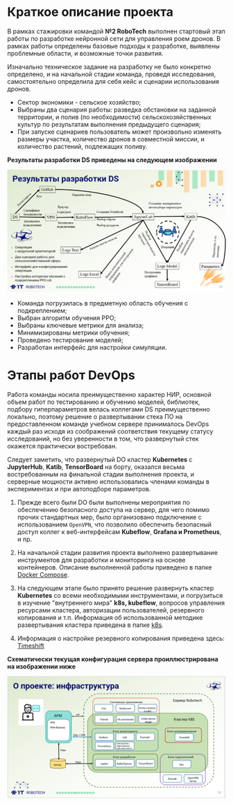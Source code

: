 # Краткое описание проекта

В рамках стажировки командой **№2 RoboTech** выполнен стартовый этап работы по разработке нейронной сети для управления роем дронов. В рамках работы определены базовые подходы к разработке, выявлены проблемные области, и возможные точки развития.

Изначально техническое задание на разработку не было конкретно определено, и на начальной стадии команда, проведя исследования, самостоятельно определила для себя кейс и сценарии использования дронов.

- Сектор экономики - сельское хозяйство;
- Выбраны два сценария работы: разведка обстановки на заданной территории, и полив (по необходимости) сельскохозяйственных культур по результатам выполнения предыдущего сценария;
- При запуске сценариев пользователь может произвольно изменять размеры участка, количество дронов в совместной миссии, и количество растений, подлежащих поливу.

**Результаты разработки DS приведены на следующем изображении**

![](https://github.com/Team2RoboTech1TOrg/RoboTech-DO/blob/main/images/DS_results.png)

- Команда погрузилась в предметную область обучения с подкреплением;
- Выбран алгоритм обучения PPO;
- Выбраны ключевые метрики для анализа;
- Минимизированы метрики обучения;
- Проведено тестирование моделей;
- Разработан интерфейс для настройки симуляции.

# Этапы работ DevOps

Работа команды носила преимущественно характер НИР, основной объем работ по тестированию и обучению моделей, библиотек, подбору гиперпараметров велась коллегами DS преимущественно локально, поэтому решение о развертывании стека ПО на предоставленном команде учебном сервере принималось DevOps каждый раз исходя из соображений соответствия текущему статусу исследований, но без уверенности в том, что развернутый стек окажется практически востребован.

Следует заметить, что развернутый DO кластер **Kubernetes** с **JupyterHub**, **Katib**, **TensorBoard** на борту, оказался весьма востребованным на финальной стадии выполнения проекта, и серверные мощности активно использовались членами команды в экспериментах и при автоподборе параметров.

1. Прежде всего были DO были выполнены мероприятия по обеспечению безопасного доступа на сервер, для чего помимо прочих стандартных мер, было организовано подключение с использованием `OpenVPN`, что позволило обеспечить безопасный доступ коллег к веб-интерфейсам **Kubeflow**, **Grafana и Prometheus**, и пр.

2. На начальной стадии развития проекта выполнено развертывание инструментов для разработки и мониторинга на основе контейнеров. Описание выполненной работы приведено в папке  [Docker Compose](https://github.com/Team2RoboTech1TOrg/RoboTech-DO/tree/main/Docker%20Compose).

3. На следующем этапе было принято решение развернуть кластер **Kubernetes**  со всеми необходимыми инструментами, и погрузиться в изучение "внутреннего мира" **k8s, kubeflow**, вопросов управления ресурсами кластера, авторизации пользователей, резервного копирования и т.п. Информация об использованной методике развертывания кластера приведена в папке [k8s](https://github.com/Team2RoboTech1TOrg/RoboTech-DO/tree/main/k8s).
4. Информация о настройке резервного копирования приведена здесь: [Timeshift](https://github.com/Team2RoboTech1TOrg/RoboTech-DO/tree/main/Timeshift)

**Схематически текущая конфигурация сервера проиллюстрирована на изображении ниже**

![](https://github.com/Team2RoboTech1TOrg/RoboTech-DO/blob/main/images/Infrastructure.png)
